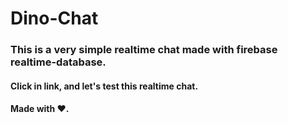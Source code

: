# Dino-Chat

### This is a very simple realtime chat made with firebase realtime-database.

#### Click in link, and let's test this realtime chat.

#### Made with ❤️.
